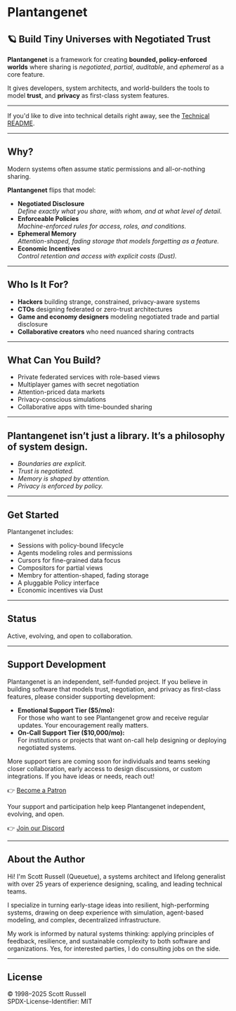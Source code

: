 # Plantangenet

## 🪐 Build Tiny Universes with Negotiated Trust

**Plantangenet** is a framework for creating **bounded, policy-enforced worlds** where sharing is *negotiated*, *partial*, *auditable*, and *ephemeral* as a core feature.

It gives developers, system architects, and world-builders the tools to model **trust**, and **privacy** as first-class system features.

---

If you'd like to dive into technical details right away, see the [Technical README](README-TECHNICAL.md).

---

## Why?

Modern systems often assume static permissions and all-or-nothing sharing.

**Plantangenet** flips that model:

- **Negotiated Disclosure**  
  *Define exactly what you share, with whom, and at what level of detail.*
- **Enforceable Policies**  
  *Machine-enforced rules for access, roles, and conditions.*
- **Ephemeral Memory**  
  *Attention-shaped, fading storage that models forgetting as a feature.*
- **Economic Incentives**  
  *Control retention and access with explicit costs (Dust).*

---

## Who Is It For?

- **Hackers** building strange, constrained, privacy-aware systems
- **CTOs** designing federated or zero-trust architectures
- **Game and economy designers** modeling negotiated trade and partial disclosure
- **Collaborative creators** who need nuanced sharing contracts

---

## What Can You Build?

- Private federated services with role-based views
- Multiplayer games with secret negotiation
- Attention-priced data markets
- Privacy-conscious simulations
- Collaborative apps with time-bounded sharing

---

## Plantangenet isn’t just a library. It’s a philosophy of system design.

- *Boundaries are explicit.*
- *Trust is negotiated.*
- *Memory is shaped by attention.*
- *Privacy is enforced by policy.*

---

## Get Started

Plantangenet includes:

- Sessions with policy-bound lifecycle
- Agents modeling roles and permissions
- Cursors for fine-grained data focus
- Compositors for partial views
- Membry for attention-shaped, fading storage
- A pluggable Policy interface
- Economic incentives via Dust

---

## Status

Active, evolving, and open to collaboration.

---

## Support Development

Plantangenet is an independent, self-funded project. If you believe in building software that models trust, negotiation, and privacy as first-class features, please consider supporting development:

- **Emotional Support Tier ($5/mo):**  
  For those who want to see Plantangenet grow and receive regular updates. Your encouragement really matters.
- **On-Call Support Tier ($10,000/mo):**  
  For institutions or projects that want on-call help designing or deploying negotiated systems.

More support tiers are coming soon for individuals and teams seeking closer collaboration, early access to design discussions, or custom integrations. If you have ideas or needs, reach out!

👉 [Become a Patron](https://www.patreon.com/c/plantangenet)

Your support and participation help keep Plantangenet independent, evolving, and open.

👉 [Join our Discord](https://discord.gg/jKE4uN2RJc)

---

## About the Author

Hi! I'm Scott Russell (Queuetue), a systems architect and lifelong generalist with over 25 years of experience designing, scaling, and leading technical teams.

I specialize in turning early-stage ideas into resilient, high-performing systems, drawing on deep experience with simulation, agent-based modeling, and complex, decentralized infrastructure.

My work is informed by natural systems thinking: applying principles of feedback, resilience, and sustainable complexity to both software and organizations. Yes, for interested parties, I do consulting jobs on the side.

---

## License

© 1998–2025 Scott Russell  
SPDX-License-Identifier: MIT
